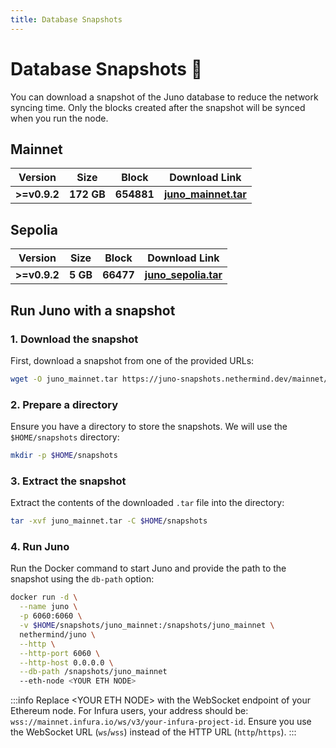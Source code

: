 ```yaml
---
title: Database Snapshots
---
```


# Database Snapshots :camera_flash:

You can download a snapshot of the Juno database to reduce the network syncing time. Only the blocks created after the snapshot will be synced when you run the node.

## Mainnet

| Version      | Size       | Block      | Download Link                                                                                         |
| ------------ | ---------- | ---------- | ----------------------------------------------------------------------------------------------------- |
| **>=v0.9.2** | **172 GB** | **654881** | [**juno_mainnet.tar**](https://juno-snapshots.nethermind.dev/mainnet/juno_mainnet_v0.11.9_654881.tar) |

## Sepolia

| Version      | Size     | Block     | Download Link                                                                                        |
| ------------ | -------- | --------- | ---------------------------------------------------------------------------------------------------- |
| **>=v0.9.2** | **5 GB** | **66477** | [**juno_sepolia.tar**](https://juno-snapshots.nethermind.dev/sepolia/juno_sepolia_v0.11.7_66477.tar) |

## Run Juno with a snapshot

### 1. Download the snapshot

First, download a snapshot from one of the provided URLs:

```bash
wget -O juno_mainnet.tar https://juno-snapshots.nethermind.dev/mainnet/juno_mainnet_v0.11.9_654881.tar
```

### 2. Prepare a directory

Ensure you have a directory to store the snapshots. We will use the `$HOME/snapshots` directory:

```bash
mkdir -p $HOME/snapshots
```

### 3. Extract the snapshot

Extract the contents of the downloaded `.tar` file into the directory:

```bash
tar -xvf juno_mainnet.tar -C $HOME/snapshots
```

### 4. Run Juno

Run the Docker command to start Juno and provide the path to the snapshot using the `db-path` option:

```bash
docker run -d \
  --name juno \
  -p 6060:6060 \
  -v $HOME/snapshots/juno_mainnet:/snapshots/juno_mainnet \
  nethermind/juno \
  --http \
  --http-port 6060 \
  --http-host 0.0.0.0 \
  --db-path /snapshots/juno_mainnet
  --eth-node <YOUR ETH NODE>
```

:::info
Replace \<YOUR ETH NODE\> with the WebSocket endpoint of your Ethereum node. For Infura users, your address should be: `wss://mainnet.infura.io/ws/v3/your-infura-project-id`. Ensure you use the WebSocket URL (`ws`/`wss`) instead of the HTTP URL (`http`/`https`).
:::
